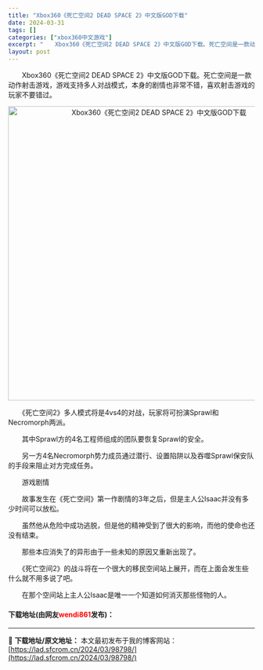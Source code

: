 ```yaml
---
title: "Xbox360《死亡空间2 DEAD SPACE 2》中文版GOD下载"
date: 2024-03-31
tags: []
categories: ["xbox360中文游戏"]
excerpt: "　　Xbox360《死亡空间2 DEAD SPACE 2》中文版GOD下载。死亡空间是一款动作射击游戏，游戏支持多人对战模式，本身的剧情也非常不错，喜欢射击游戏的玩家不要错过。 　　《死亡空间2》多人模式将是4vs4的对战，玩家将可扮演Sprawl和Necromorph两派。 　　其中Sprawl方&hellip;"
layout: post
---
```


 <p>　　Xbox360《死亡空间2 DEAD SPACE 2》中文版GOD下载。死亡空间是一款动作射击游戏，游戏支持多人对战模式，本身的剧情也非常不错，喜欢射击游戏的玩家不要错过。</p> <p align="center"><img align="" border="0" src="https://lad.sfcrom.cn/wp-content/uploads/2024/03/20240330_660841af4c315.webp" width="600" alt="Xbox360《死亡空间2 DEAD SPACE 2》中文版GOD下载" /></p> <p>　　《死亡空间2》多人模式将是4vs4的对战，玩家将可扮演Sprawl和Necromorph两派。</p> <p>　　其中Sprawl方的4名工程师组成的团队要恢复Sprawl的安全。</p> <p>　　另一方4名Necromorph势力成员通过潜行、设置陷阱以及吞噬Sprawl保安队的手段来阻止对方完成任务。</p> <p>　　游戏剧情</p> <p>　　故事发生在《死亡空间》第一作剧情的3年之后，但是主人公Isaac并没有多少时间可以放松。</p> <p>　　虽然他从危险中成功逃脱，但是他的精神受到了很大的影响，而他的使命也还没有结束。</p> <p>　　那些本应消失了的异形由于一些未知的原因又重新出现了。</p> <p>　　《死亡空间2》的战斗将在一个很大的移民空间站上展开，而在上面会发生些什么就不用多说了吧。</p> <p>　　在那个空间站上主人公Isaac是唯一一个知道如何消灭那些怪物的人。</p> <p><h4>下载地址(由网友<font color="red">wendi861</font>发布)：</h4></p> 

---
📖 **下载地址/原文地址：** 本文最初发布于我的博客网站：[https://lad.sfcrom.cn/2024/03/98798/](https://lad.sfcrom.cn/2024/03/98798/)
